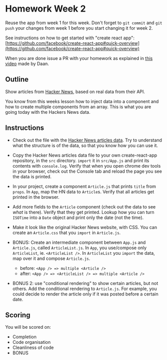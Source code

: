 # Homework Week 2

Reuse the app from week 1 for this week. Don't forget to `git commit` and `git push` your changes from week 1 before you start changing it for week 2.

See instructions on how to get started with "create react app":
[https://github.com/facebook/create-react-app#quick-overview](https://github.com/facebook/create-react-app#quick-overview)

When you are done issue a PR with your homework as explained in [this video](https://www.youtube.com/watch?v=-o0yomUVVpU&index=2&list=PLVYDhqbgYpYUGxRdtQdYVE5Q8h3bt6SIA) made by Daan.

## Outline

Show articles from [Hacker News](https://news.ycombinator.com/), based on real data from their API.

You know from this weeks lesson how to inject data into a component and how to create multiple components from an array. This is what you are going today with the Hackers News data.

## Instructions

- Check out the file with the [Hacker News articles data](W2-data.js). Try to understand what the structure is of the data, so that you know how you can use it.

- Copy the Hacker News articles data file to your own create-react-app repository, in the `src` directory. `import` it in `src/App.js` and print its contents with `console.log`. Verify that when you open chrome dev tools in your browser, check out the Console tab and reload the page you see the data is printed.

- In your project, create a component `Article.js` that prints `title` from `props`. In `App`, map the HN data to `Article`s. Verify that all articles get printed in the browser.

- Add more fields to the `Article` component (check out the data to see _what_ is there). Verify that they get printed. Lookup how you can turn `ISOTime` into a `Date` object and print only the date (not the time).

- Make it look like the original Hacker News website, with CSS. You can create an `Article.css` that you `import` in `Article.js`.

- BONUS: Create an intermediate component between `App.js` and `Article.js`, called `ArticleList.js`. In `App`, you use/compose only `ArticleList`, ie. `<ArticleList />`. In `ArticleList` you `import` the data, map over it and compose `Article.js`.
  - before:
  `<App /> => multiple <Article />`
  - after:
  `<App /> => <ArticleList /> => multiple <Article />`

- BONUS 2: use "conditional rendering" to show certain articles, but not others. Add the conditional rendering to `Article.js`. For example, you could decide to render the article only if it was posted before a certain date.

## Scoring

You will be scored on:

- Completion
- Code organisation
- Cleanliness of code
- BONUS
